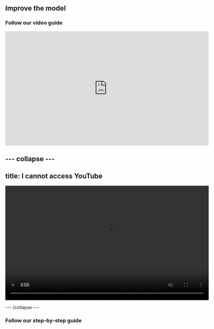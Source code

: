 ## Improve the model

### Follow our video guide

<iframe width="640" height="360" src="https://www.youtube.com/embed/XXXXXXXXXXXXX?rel=0&cc_load_policy=1" title="YouTube video player" frameborder="0" allow="accelerometer; autoplay; clipboard-write; encrypted-media; gyroscope; picture-in-picture; web-share" referrerpolicy="strict-origin-when-cross-origin" allowfullscreen></iframe>

--- collapse ---
---
title: I cannot access YouTube
---

<video width="640" height="360" controls>
  <source src="images/dance-detector-part2.mp4" type="video/mp4">
Your browser does not support the video tag.
</video>

--- /collapse ---

### Follow our step-by-step guide

